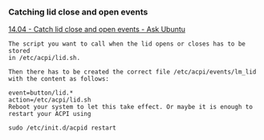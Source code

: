 ### Catching lid close and open events



[14.04 - Catch lid close and open events - Ask Ubuntu](https://askubuntu.com/questions/525995/catch-lid-close-and-open-events)




```shell
The script you want to call when the lid opens or closes has to be stored
in /etc/acpi/lid.sh.

Then there has to be created the correct file /etc/acpi/events/lm_lid with the content as follows:

event=button/lid.*
action=/etc/acpi/lid.sh
Reboot your system to let this take effect. Or maybe it is enough to restart your ACPI using

sudo /etc/init.d/acpid restart
```
